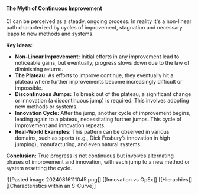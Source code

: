 #### The Myth of Continuous Improvement

CI can be perceived as a steady, ongoing process.
In reality it's a non-linear path characterized by cycles of improvement, stagnation and necessary leaps to new methods and systems. 

**Key Ideas:**

- **Non-Linear Improvement:** Initial efforts in any improvement lead to noticeable gains, but eventually, progress slows down due to the law of diminishing returns.
- **The Plateau:** As efforts to improve continue, they eventually hit a plateau where further improvements become increasingly difficult or impossible.
- **Discontinuous Jumps:** To break out of the plateau, a significant change or innovation (a discontinuous jump) is required. This involves adopting new methods or systems.
- **Innovation Cycle:** After the jump, another cycle of improvement begins, leading again to a plateau, necessitating further jumps. This cycle of improvement and innovation repeats.
- **Real-World Examples:** This pattern can be observed in various domains, such as sports (e.g., Dick Fosbury’s innovation in high jumping), manufacturing, and even natural systems.

**Conclusion:** True progress is not continuous but involves alternating phases of improvement and innovation, with each jump to a new method or system resetting the cycle.



![[Pasted image 20240816111045.png]]
[[Innovation vs OpEx]]
[[Hierachies]]
[[Characteristics within an S-Curve]]